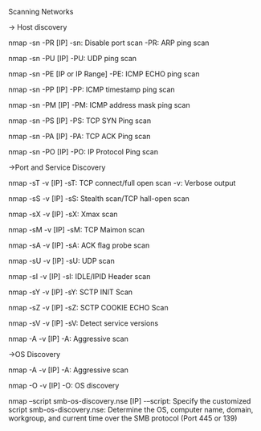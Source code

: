 Scanning Networks

-> Host discovery

nmap -sn -PR [IP]
-sn: Disable port scan
-PR: ARP ping scan

nmap -sn -PU [IP]
-PU: UDP ping scan

nmap -sn -PE [IP or IP Range]
-PE: ICMP ECHO ping scan

nmap -sn -PP [IP]
-PP: ICMP timestamp ping scan

nmap -sn -PM [IP]
-PM: ICMP address mask ping scan

nmap -sn -PS [IP]
-PS: TCP SYN Ping scan

nmap -sn -PA [IP]
-PA: TCP ACK Ping scan

nmap -sn -PO [IP]
-PO: IP Protocol Ping scan


->Port and Service Discovery

nmap -sT -v [IP]
-sT: TCP connect/full open scan
-v: Verbose output

nmap -sS -v [IP]
-sS: Stealth scan/TCP hall-open scan

nmap -sX -v [IP]
-sX: Xmax scan

nmap -sM -v [IP]
-sM: TCP Maimon scan

nmap -sA -v [IP]
-sA: ACK flag probe scan

nmap -sU -v [IP]
-sU: UDP scan

nmap -sI -v [IP]
-sI: IDLE/IPID Header scan

nmap -sY -v [IP]
-sY: SCTP INIT Scan

nmap -sZ -v [IP]
-sZ: SCTP COOKIE ECHO Scan

nmap -sV -v [IP]
-sV: Detect service versions

nmap -A -v [IP]
-A: Aggressive scan


->OS Discovery

nmap -A -v [IP]
-A: Aggressive scan

nmap -O -v [IP]
-O: OS discovery

nmap –script smb-os-discovery.nse [IP]
-–script: Specify the customized script
smb-os-discovery.nse: Determine the OS, computer name, domain, workgroup, and current time over the SMB protocol (Port 445 or 139)
